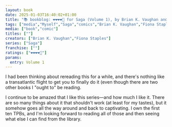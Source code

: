 ```yaml
---
layout: book
date: 2025-01-03T16:40:02+01:00
title: "📚 bookblog: ❤️❤️❤️❤️🖤 for Saga (Volume 1), by Brian K. Vaughan and Fiona Staples"
tags: ["media","Myself","Saga","comics","Brian K. Vaughan","Fiona Staples"]
media: ["book","comic"]
titles: [""]
creators: ["Brian K. Vaughan","Fiona Staples"]
series: ["Saga"]
franchise: [""]
ratings: ["❤️❤️❤️❤️🖤"]
params:
  entry: Volume 1
---
```


I had been thinking about rereading this for a while, and there's nothing like a transatlantic flight to get you to finally do it (even though there are two other books I "ought to" be reading.

I continue to be amazed that I like this series—and how much I like it. There are so many things about it that shouldn't work (at least for my tastes), but it somehow goes all the way around and back to captivating. I own the first ten TPBs, and I'm looking forward to reading all of those and then seeing what else I can find from the library.
